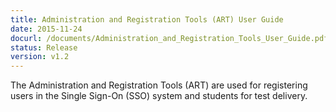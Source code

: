```yaml
---
title: Administration and Registration Tools (ART) User Guide
date: 2015-11-24
docurl: /documents/Administration_and_Registration_Tools_User_Guide.pdf
status: Release
version: v1.2
---
```

The Administration and Registration Tools (ART) are used for registering users in the Single Sign-On (SSO) system and students for test delivery. 